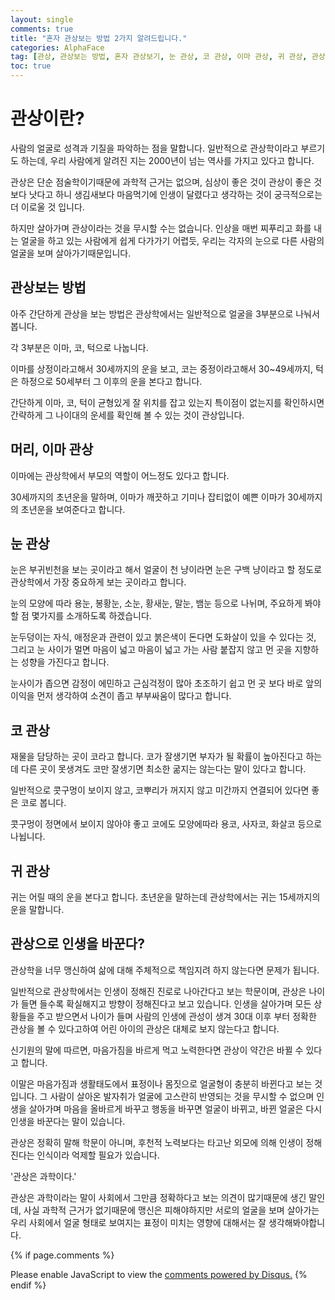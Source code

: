 ```yaml
---
layout: single
comments: true
title: "혼자 관상보는 방법 2가지 알려드립니다."
categories: AlphaFace
tag: [관상, 관상보는 방법, 혼자 관상보기, 눈 관상, 코 관상, 이마 관상, 귀 관상, 관상이란]
toc: true
---
```


  <!-- Google addsense -->
  <script async src="https://pagead2.googlesyndication.com/pagead/js/adsbygoogle.js?client=ca-pub-2367691231152778"
    crossorigin="anonymous"></script>
  <!-- 상단 2개 -->
  <ins class="adsbygoogle" style="display:block" data-ad-client="ca-pub-2367691231152778" data-ad-slot="7442206282"
    data-ad-format="auto" data-full-width-responsive="true"></ins>
  <script>
    (adsbygoogle = window.adsbygoogle || []).push({});
  </script>




# 관상이란?

사람의 얼굴로 성격과 기질을 파악하는 점을 말합니다. 일반적으로 관상학이라고 부르기도 하는데, 우리 사람에게 알려진 지는 2000년이 넘는 역사를 가지고 있다고 합니다.

관상은 단순 점술학이기때문에 과학적 근거는 없으며, 심상이 좋은 것이 관상이 좋은 것보다 낫다고 하니 생김새보다 마음먹기에 인생이 달렸다고 생각하는 것이 궁극적으로는 더 이로울 것 입니다.

하지만 살아가며 관상이라는 것을 무시할 수는 없습니다. 인상을 매번 찌푸리고 화를 내는 얼굴을 하고 있는 사람에게 쉽게 다가가기 어렵듯, 우리는 각자의 눈으로 다른 사람의 얼굴을 보며 살아가기때문입니다.


## 관상보는 방법

아주 간단하게 관상을 보는 방법은 관상학에서는 일반적으로 얼굴을 3부분으로 나눠서 봅니다.

각 3부분은 이마, 코, 턱으로 나눕니다.

이마를 상정이라고해서 30세까지의 운을 보고, 코는 중정이라고해서 30~49세까지, 턱은 하정으로 50세부터 그 이후의 운을 본다고 합니다.

간단하게 이마, 코, 턱이 균형있게 잘 위치를 잡고 있는지 특이점이 없는지를 확인하시면 간략하게 그 나이대의 운세를 확인해 볼 수 있는 것이 관상입니다.


## 머리, 이마 관상

이마에는 관상학에서 부모의 역할이 어느정도 있다고 합니다.

30세까지의 초년운을 말하며, 이마가 깨끗하고 기미나 잡티없이 예쁜 이마가 30세까지의 초년운을 보여준다고 합니다.


## 눈 관상

눈은 부귀빈천을 보는 곳이라고 해서 얼굴이 천 냥이라면 눈은 구백 냥이라고 할 정도로 관상학에서 가장 중요하게 보는 곳이라고 합니다.

눈의 모양에 따라 용눈, 봉황눈, 소눈, 황새눈, 말눈, 뱀눈 등으로 나뉘며, 주요하게 봐야할 점 몇가지를 소개하도록 하겠습니다.

눈두덩이는 자식, 애정운과 관련이 있고 붉은색이 돈다면 도화살이 있을 수 있다는 것, 그리고 눈 사이가 멀면 마음이 넓고 마음이 넓고 가는 사람 붙잡지 않고 먼 곳을 지향하는 성향을 가진다고 합니다.

눈사이가 좁으면 감정이 에민하고 근심걱정이 많아 초조하기 쉽고 먼 곳 보다 바로 앞의 이익을 먼저 생각하여 소견이 좁고 부부싸움이 많다고 합니다.


## 코 관상

재물을 담당하는 곳이 코라고 합니다. 코가 잘생기면 부자가 될 확률이 높아진다고 하는데 다른 곳이 못생겨도 코만 잘생기면 최소한 굶지는 않는다는 말이 있다고 합니다.

일반적으로 콧구멍이 보이지 않고, 코뿌리가 꺼지지 않고 미간까지 연결되어 있다면 좋은 코로 봅니다.

콧구멍이 정면에서 보이지 않아야 좋고 코에도 모양에따라 용코, 사자코, 화살코 등으로 나뉩니다.


## 귀 관상

귀는 어릴 때의 운을 본다고 합니다. 초년운을 말하는데 관상학에서는 귀는 15세까지의 운을 말합니다.


## 관상으로 인생을 바꾼다?

관상학을 너무 맹신하여 삶에 대해 주체적으로 책임지려 하지 않는다면 문제가 됩니다.

일반적으로 관상학에서는 인생이 정해진 진로로 나아간다고 보는 학문이며, 관상은 나이가 들면 들수록 확실해지고 방향이 정해진다고 보고 있습니다. 인생을 살아가며 모든 상황들을 주고 받으면서 나이가 들며 사람의 인생에 관성이 생겨 30대 이후 부터 정확한 관상을 볼 수 있다고하여 어린 아이의 관상은 대체로 보지 않는다고 합니다.

신기원의 말에 따르면, 마음가짐을 바르게 먹고 노력한다면 관상이 약간은 바뀔 수 있다고 합니다.

이말은 마음가짐과 생활태도에서 표정이나 몸짓으로 얼굴형이 충분히 바뀐다고 보는 것 입니다. 그 사람이 살아온 발자취가 얼굴에 고스란히 반영되는 것을 무시할 수 없으며 인생을 살아가며 마음을 올바르게 바꾸고 행동을 바꾸면 얼굴이 바뀌고, 바뀐 얼굴은 다시 인생을 바꾼다는 말이 있습니다.

관상은 정확히 말해 학문이 아니며, 후천적 노력보다는 타고난 외모에 의해 인생이 정해진다는 인식이라 억제할 필요가 있습니다.

'관상은 과학이다.'

관상은 과학이라는 말이 사회에서 그만큼 정확하다고 보는 의견이 많기때문에 생긴 말인데, 사실 과학적 근거가 없기때문에 맹신은 피해야하지만 서로의 얼굴을 보며 살아가는 우리 사회에서 얼굴 형태로 보여지는 표정이 미치는 영향에 대해서는 잘 생각해봐야합니다.




  <!-- Google addsense -->
  <script async src="https://pagead2.googlesyndication.com/pagead/js/adsbygoogle.js?client=ca-pub-2367691231152778"
    crossorigin="anonymous"></script>
  <!-- alphaface.footer.add -->
  <ins class="adsbygoogle" style="display:block" data-ad-client="ca-pub-2367691231152778" data-ad-slot="8141421734"
    data-ad-format="auto" data-full-width-responsive="true"></ins>
  <script>
    (adsbygoogle = window.adsbygoogle || []).push({});
  </script>


{% if page.comments %}
<div id="disqus_thread"></div>
<script>
    /**
    *  RECOMMENDED CONFIGURATION VARIABLES: EDIT AND UNCOMMENT THE SECTION BELOW TO INSERT DYNAMIC VALUES FROM YOUR PLATFORM OR CMS.
    *  LEARN WHY DEFINING THESE VARIABLES IS IMPORTANT: https://disqus.com/admin/universalcode/#configuration-variables    */
    
    var disqus_config = function () {
    this.page.url = "{{ page.url | absolute_url }};";  // Replace PAGE_URL with your page's canonical URL variable
    this.page.identifier = "{{ page.id }}";; // Replace PAGE_IDENTIFIER with your page's unique identifier variable
    };
    
    (function() { // DON'T EDIT BELOW THIS LINE
    var d = document, s = d.createElement('script');
    s.src = 'https://alphafaceblog.disqus.com/embed.js';
    s.setAttribute('data-timestamp', +new Date());
    (d.head || d.body).appendChild(s);
    })();
</script>
<noscript>Please enable JavaScript to view the <a href="https://disqus.com/?ref_noscript">comments powered by Disqus.</a></noscript>
{% endif %}
